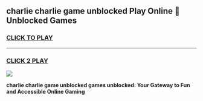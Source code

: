 
## charlie charlie game unblocked Play Online 👋 Unblocked Games
<h3>
<a href="https://premium.freeplayer.one?title=charlie_charlie_game_unblocked&ref=19F">CLICK TO PLAY</a></h3>
<hr>

<h3>
<a href="https://premium.freeplayer.one?title=charlie_charlie_game_unblocked&ref=19F">CLICK 2 PLAY</a>
  
</h3>

<a href="https://premium.freeplayer.one?title=charlie_charlie_game_unblocked&ref=19F"><img src="https://clearcache.store/games.png"></a>


**charlie charlie game unblocked games unblocked: Your Gateway to Fun and Accessible Online Gaming**
